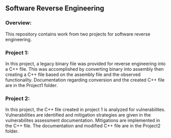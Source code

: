 <h2>Software Reverse Engineering</h2>
<h3>Overview:</h3>
<p>This repository contains work from two projects for software reverse engineering.</p>
<h3>Project 1:</h3>
<p>In this project, a legacy binary file was provided for reverse engineering into a C++ file. This was accomplished by converting binary into assembly then creating a C++ file based on the assembly file and the observed functionality. Documentation regarding conversion and the created C++ file are in the Project1 folder.</p>
<h3>Project 2:</h3>
<p>In this project, the C++ file created in project 1 is analyzed for vulnerabilites. Vulnerabilities are identified and mitigation strategies are given in the vulnerabilites assessment documentation. Mitigations are implemented in the C++ file. The documentation and modified C++ file are in the Project2 folder.</p>
